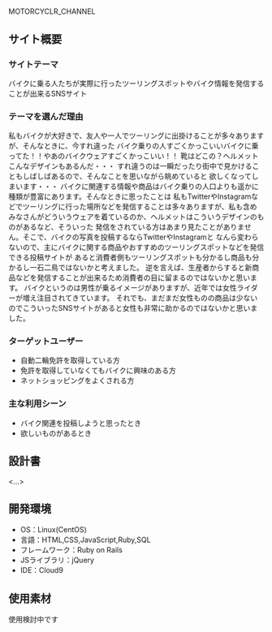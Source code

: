 # <motorcycle>
MOTORCYCLR_CHANNEL
## サイト概要
### サイトテーマ
バイクに乗る人たちが実際に行ったツーリングスポットやバイク情報を発信することが出来るSNSサイト

### テーマを選んだ理由
私もバイクが大好きで、友人や一人でツーリングに出掛けることが多々ありますが、そんなときに、今すれ違った
バイク乗りの人すごくかっこいいバイクに乗ってた！！やあのバイクウェアすごくかっこいい！！
靴はどこの？ヘルメットこんなデザインもあるんだ・・・
すれ違うのは一瞬だったり街中で見かけることもしばしばあるので、そんなことを思いながら眺めていると
欲しくなってしまいます・・・
バイクに関連する情報や商品はバイク乗りの人口よりも遥かに種類が豊富にあります。そんなときに思ったことは
私もTwitterやInstagramなどでツーリングに行った場所などを発信することは多々ありますが、私も含め
みなさんがどういうウェアを着ているのか、ヘルメットはこういうデザインのものがあるなど、そういった
発信をされている方はあまり見たことがありません。そこで、バイクの写真を投稿するならTwitterやInstagramと
なんら変わらないので、主にバイクに関する商品やおすすめのツーリングスポットなどを発信できる投稿サイトが
あると消費者側もツーリングスポットも分かるし商品も分かるし一石二鳥ではないかと考えました。
逆を言えば、生産者からすると新商品などを発信することが出来るため消費者の目に留まるのではないかと思います。
バイクというのは男性が乗るイメージがありますが、近年では女性ライダーが増え注目されてきています。
それでも、まだまだ女性ものの商品は少ないのでこういったSNSサイトがあると女性も非常に助かるのではないかと思いました。

### ターゲットユーザー
- 自動二輪免許を取得している方
- 免許を取得していなくてもバイクに興味のある方
- ネットショッピングをよくされる方

### 主な利用シーン
- バイク関連を投稿しようと思ったとき
- 欲しいものがあるとき

## 設計書
<...>

## 開発環境
- OS：Linux(CentOS)
- 言語：HTML,CSS,JavaScript,Ruby,SQL
- フレームワーク：Ruby on Rails
- JSライブラリ：jQuery
- IDE：Cloud9

## 使用素材
使用検討中です

